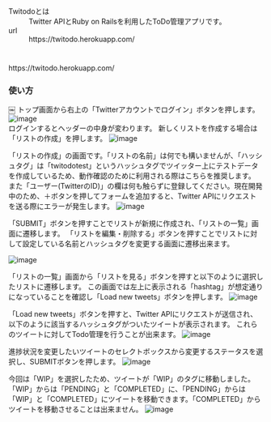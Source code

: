 <dl>
  <dt>Twitodoとは</dt>
  <dd>Twitter APIとRuby on Railsを利用したToDo管理アプリです。</dd>
  <dt>url</dt>
  <dd>https://twitodo.herokuapp.com/</dd>
</dl>

### 

<br>
 https://twitodo.herokuapp.com/

### 使い方
￼
トップ画面から右上の「Twitterアカウントでログイン」ボタンを押します。
![image](https://user-images.githubusercontent.com/55902529/81285587-b7b9ec80-909a-11ea-9a3f-38c581fe961a.png)
<br>
ログインするとヘッダーの中身が変わります。
新しくリストを作成する場合は「リストの作成」を押します。
![image](https://user-images.githubusercontent.com/55902529/81285787-010a3c00-909b-11ea-8a95-1ad057b32ca5.png)

「リストの作成」の画面です。「リストの名前」は何でも構いませんが、「ハッシュタグ」は「twitodotest」というハッシュタグでツイッター上にテストデータを作成しているため、動作確認のために利用される際はこちらを推奨します。
また「ユーザー(TwitterのID)」の欄は何も触らずに登録してください。現在開発中のため、＋ボタンを押してフォームを追加すると、Twitter APIにリクエストを送る際にエラーが発生します。
![image](https://user-images.githubusercontent.com/55902529/81286641-585cdc00-909c-11ea-8443-9c7b0a1c322c.png)

「SUBMIT」ボタンを押すことでリストが新規に作成され、「リストの一覧」画面に遷移します。
「リストを編集・削除する」ボタンを押すことでリストに対して設定している名前とハッシュタグを変更する画面に遷移出来ます。

![image](https://user-images.githubusercontent.com/55902529/81286893-c903f880-909c-11ea-8283-843e9012ba5f.png)

「リストの一覧」画面から「リストを見る」ボタンを押すと以下のように選択したリストに遷移します。
この画面では左上に表示される「hashtag」が想定通りになっていることを確認し「Load new tweets」ボタンを押します。
![image](https://user-images.githubusercontent.com/55902529/81287480-c9e95a00-909d-11ea-98c8-1aea5f1d6d1c.png)

「Load new tweets」ボタンを押すと、Twitter APIにリクエストが送信され、以下のように該当するハッシュタグがついたツイートが表示されます。
これらのツイートに対してTodo管理を行うことが出来ます。
![image](https://user-images.githubusercontent.com/55902529/81288288-4fb9d500-909f-11ea-9fdc-2ef247c92c6b.png)

進捗状況を変更したいツイートのセレクトボックスから変更するステータスを選択し、SUBMITボタンを押します。
![image](https://user-images.githubusercontent.com/55902529/81288380-80017380-909f-11ea-9c39-1dfc230f4fa3.png)

今回は「WIP」を選択したため、ツイートが「WIP」のタグに移動しました。「WIP」からは「PENDING」と「COMPLETED」に、「PENDING」からは「WIP」と「COMPLETED」にツイートを移動できます。「COMPLETED」からツイートを移動させることは出来ません。
![image](https://user-images.githubusercontent.com/55902529/81288680-16359980-90a0-11ea-8840-1c70acc2be10.png)
